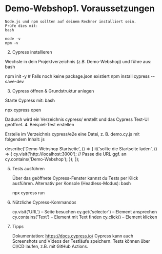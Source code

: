 # Demo-Webshop1. Voraussetzungen

    Node.js und npm sollten auf deinem Rechner installiert sein.
    Prüfe dies mit:
    bash

    node -v
    npm -v

2. Cypress installieren

Wechsle in dein Projektverzeichnis (z.B. Demo-Webshop) und führe aus:
bash

npm init -y                 # Falls noch keine package.json existiert
npm install cypress --save-dev

3. Cypress öffnen & Grundstruktur anlegen

Starte Cypress mit:
bash

npx cypress open

Dadurch wird ein Verzeichnis cypress/ erstellt und das Cypress Test-UI geöffnet.
4. Beispiel-Test erstellen

Erstelle im Verzeichnis cypress/e2e eine Datei, z. B. demo.cy.js mit folgendem Inhalt:
js

describe('Demo-Webshop Startseite', () => {
  it('sollte die Startseite laden', () => {
    cy.visit('http://localhost:3000'); // Passe die URL ggf. an
    cy.contains('Demo-Webshop');
  });
});

5. Tests ausführen

    Über das geöffnete Cypress-Fenster kannst du Tests per Klick ausführen.
    Alternativ per Konsole (Headless-Modus):
    bash

    npx cypress run

6. Nützliche Cypress-Kommandos

    cy.visit('URL') – Seite besuchen
    cy.get('selector') – Element ansprechen
    cy.contains('Text') – Element mit Text finden
    cy.click() – Element klicken

7. Tipps

    Dokumentation: https://docs.cypress.io/
    Cypress kann auch Screenshots und Videos der Testläufe speichern.
    Tests können über CI/CD laufen, z.B. mit GitHub Actions.

